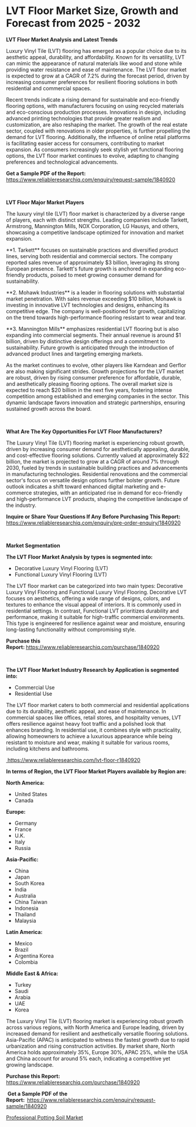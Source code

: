 <p><h1>LVT Floor Market Size, Growth and Forecast from 2025 - 2032</h1></p><p><strong>LVT Floor Market Analysis and Latest Trends</strong></p>
<p><p>Luxury Vinyl Tile (LVT) flooring has emerged as a popular choice due to its aesthetic appeal, durability, and affordability. Known for its versatility, LVT can mimic the appearance of natural materials like wood and stone while providing water resistance and ease of maintenance. The LVT floor market is expected to grow at a CAGR of 7.2% during the forecast period, driven by increasing consumer preferences for resilient flooring solutions in both residential and commercial spaces.</p><p>Recent trends indicate a rising demand for sustainable and eco-friendly flooring options, with manufacturers focusing on using recycled materials and eco-conscious production processes. Innovations in design, including advanced printing technologies that provide greater realism and customization, are also reshaping the market. The growth of the real estate sector, coupled with renovations in older properties, is further propelling the demand for LVT flooring. Additionally, the influence of online retail platforms is facilitating easier access for consumers, contributing to market expansion. As consumers increasingly seek stylish yet functional flooring options, the LVT floor market continues to evolve, adapting to changing preferences and technological advancements.</p></p>
<p><strong>Get a Sample PDF of the Report:&nbsp;</strong> <a href="https://www.reliableresearchiq.com/enquiry/request-sample/1840920?utm_campaign=2245&utm_medium=2&utm_source=Github&utm_content=ia&utm_term=07022025&utm_id=lvt-floor">https://www.reliableresearchiq.com/enquiry/request-sample/1840920</a></p>
<p>&nbsp;</p>
<p><strong>LVT Floor Major Market Players</strong></p>
<p><p>The luxury vinyl tile (LVT) floor market is characterized by a diverse range of players, each with distinct strengths. Leading companies include Tarkett, Armstrong, Mannington Mills, NOX Corporation, LG Hausys, and others, showcasing a competitive landscape optimized for innovation and market expansion.</p><p>**1. Tarkett** focuses on sustainable practices and diversified product lines, serving both residential and commercial sectors. The company reported sales revenue of approximately $3 billion, leveraging its strong European presence. Tarkett's future growth is anchored in expanding eco-friendly products, poised to meet growing consumer demand for sustainability.</p><p>**2. Mohawk Industries** is a leader in flooring solutions with substantial market penetration. With sales revenue exceeding $10 billion, Mohawk is investing in innovative LVT technologies and designs, enhancing its competitive edge. The company is well-positioned for growth, capitalizing on the trend towards high-performance flooring resistant to wear and tear.</p><p>**3. Mannington Mills** emphasizes residential LVT flooring but is also expanding into commercial segments. Their annual revenue is around $1 billion, driven by distinctive design offerings and a commitment to sustainability. Future growth is anticipated through the introduction of advanced product lines and targeting emerging markets.</p><p>As the market continues to evolve, other players like Karndean and Gerflor are also making significant strides. Growth projections for the LVT market are robust, driven by rising consumer preference for affordable, durable, and aesthetically pleasing flooring options. The overall market size is expected to reach $20 billion in the next five years, fostering intense competition among established and emerging companies in the sector. This dynamic landscape favors innovation and strategic partnerships, ensuring sustained growth across the board.</p></p>
<p>&nbsp;</p>
<p><strong>What Are The Key Opportunities For LVT Floor Manufacturers?</strong></p>
<p><p>The Luxury Vinyl Tile (LVT) flooring market is experiencing robust growth, driven by increasing consumer demand for aesthetically appealing, durable, and cost-effective flooring solutions. Currently valued at approximately $22 billion, the market is projected to grow at a CAGR of around 7% through 2030, fueled by trends in sustainable building practices and advancements in manufacturing technologies. Residential renovations and the commercial sector's focus on versatile design options further bolster growth. Future outlook indicates a shift toward enhanced digital marketing and e-commerce strategies, with an anticipated rise in demand for eco-friendly and high-performance LVT products, shaping the competitive landscape of the industry.</p></p>
<p><strong>Inquire or Share Your Questions If Any Before Purchasing This Report:</strong> <a href="https://www.reliableresearchiq.com/enquiry/pre-order-enquiry/1840920?utm_campaign=2245&utm_medium=2&utm_source=Github&utm_content=ia&utm_term=07022025&utm_id=lvt-floor">https://www.reliableresearchiq.com/enquiry/pre-order-enquiry/1840920</a></p>
<p>&nbsp;</p>
<p><strong>Market Segmentation</strong></p>
<p><strong>The LVT Floor Market Analysis by types is segmented into:</strong></p>
<p><ul><li>Decorative Luxury Vinyl Flooring (LVT)</li><li>Functional Luxury Vinyl Flooring (LVT)</li></ul></p>
<p><p>The LVT floor market can be categorized into two main types: Decorative Luxury Vinyl Flooring and Functional Luxury Vinyl Flooring. Decorative LVT focuses on aesthetics, offering a wide range of designs, colors, and textures to enhance the visual appeal of interiors. It is commonly used in residential settings. In contrast, Functional LVT prioritizes durability and performance, making it suitable for high-traffic commercial environments. This type is engineered for resilience against wear and moisture, ensuring long-lasting functionality without compromising style.</p></p>
<p><strong>Purchase this Report:&nbsp;</strong><a href="https://www.reliableresearchiq.com/purchase/1840920?utm_campaign=2245&utm_medium=2&utm_source=Github&utm_content=ia&utm_term=07022025&utm_id=lvt-floor">https://www.reliableresearchiq.com/purchase/1840920</a></p>
<p>&nbsp;</p>
<p><strong>The LVT Floor Market Industry Research by Application is segmented into:</strong></p>
<p><ul><li>Commercial Use</li><li>Residential Use</li></ul></p>
<p><p>The LVT floor market caters to both commercial and residential applications due to its durability, aesthetic appeal, and ease of maintenance. In commercial spaces like offices, retail stores, and hospitality venues, LVT offers resilience against heavy foot traffic and a polished look that enhances branding. In residential use, it combines style with practicality, allowing homeowners to achieve a luxurious appearance while being resistant to moisture and wear, making it suitable for various rooms, including kitchens and bathrooms.</p></p>
<p><a href="https://www.reliableresearchiq.com/lvt-floor-r1840920?utm_campaign=2245&utm_medium=2&utm_source=Github&utm_content=ia&utm_term=07022025&utm_id=lvt-floor">&nbsp;https://www.reliableresearchiq.com/lvt-floor-r1840920</a></p>
<p><strong>In terms of Region, the LVT Floor Market Players available by Region are:</strong></p>
<p>
    <p> <strong> North America: </strong>
        <ul>
            <li>United States</li>
            <li>Canada</li>
        </ul>
        </p> 
    <p> <strong> Europe: </strong>
        <ul>
            <li>Germany</li>
            <li>France</li>
            <li>U.K.</li>
            <li>Italy</li>
            <li>Russia</li>
        </ul>
        </p> 
    <p> <strong> Asia-Pacific: </strong>
        <ul>
            <li>China</li>
            <li>Japan</li>
            <li>South Korea</li>
            <li>India</li>
            <li>Australia</li>
            <li>China Taiwan</li>
            <li>Indonesia</li>
            <li>Thailand</li>
            <li>Malaysia</li>
        </ul>
        </p> 
    <p> <strong> Latin America: </strong>
        <ul>
            <li>Mexico</li>
            <li>Brazil</li>
            <li>Argentina Korea</li>
            <li>Colombia</li>
        </ul>
        </p> 
    <p> <strong> Middle East & Africa: </strong>
        <ul>
            <li>Turkey</li>
            <li>Saudi</li>
            <li>Arabia</li>
            <li>UAE</li>
            <li>Korea</li>
        </ul>
    </p>
    </p>
<p><p>The Luxury Vinyl Tile (LVT) flooring market is experiencing robust growth across various regions, with North America and Europe leading, driven by increased demand for resilient and aesthetically versatile flooring solutions. Asia-Pacific (APAC) is anticipated to witness the fastest growth due to rapid urbanization and rising construction activities. By market share, North America holds approximately 35%, Europe 30%, APAC 25%, while the USA and China account for around 5% each, indicating a competitive yet growing landscape.</p></p>
<p><strong>Purchase this Report: </strong><a href="https://www.reliableresearchiq.com/purchase/1840920?utm_campaign=2245&utm_medium=2&utm_source=Github&utm_content=ia&utm_term=07022025&utm_id=lvt-floor">https://www.reliableresearchiq.com/purchase/1840920</a></p>
<p>&nbsp;<strong>Get a Sample PDF of the Report:&nbsp;&nbsp;</strong><a href="https://www.reliableresearchiq.com/enquiry/request-sample/1840920?utm_campaign=2245&utm_medium=2&utm_source=Github&utm_content=ia&utm_term=07022025&utm_id=lvt-floor">https://www.reliableresearchiq.com/enquiry/request-sample/1840920</a></p>
<p><strong></strong></p>
<p><p><a href="https://github.com/rileymgdorcas/Market-Research-Report-List-1/blob/main/professional-potting-soil-market.md?utm_campaign=2245&utm_medium=2&utm_source=Github&utm_content=ia&utm_term=07022025&utm_id=lvt-floor">Professional Potting Soil Market</a></p></p>